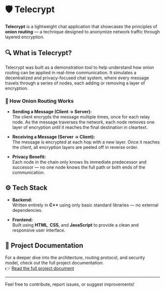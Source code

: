 # 🛡️ Telecrypt

**Telecrypt** is a lightweight chat application that showcases the principles of **onion routing** — a technique designed to anonymize network traffic through layered encryption.

## 🔍 What is Telecrypt?

Telecrypt was built as a demonstration tool to help understand how onion routing can be applied in real-time communication. It simulates a decentralized and privacy-focused chat system, where every message travels through a series of nodes, each adding or removing a layer of encryption.

### 🧅 How Onion Routing Works

- **Sending a Message (Client → Server):**  
  The client encrypts the message multiple times, once for each relay node. As the message traverses the network, each node removes one layer of encryption until it reaches the final destination in cleartext.

- **Receiving a Message (Server → Client):**  
  The message is encrypted at each hop with a new layer. Once it reaches the client, all encryption layers are peeled off in reverse order.

- **Privacy Benefit:**  
  Each node in the chain only knows its immediate predecessor and successor — no one node knows the full path or both ends of the communication.

## ⚙️ Tech Stack

- **Backend:**  
  Written entirely in **C++** using only basic standard libraries — no external dependencies.

- **Frontend:**  
  Built using **HTML**, **CSS**, and **JavaScript** to provide a clean and responsive user interface.

## 📄 Project Documentation

For a deeper dive into the architecture, routing protocol, and security model, check out the full project documentation:  
👉 [Read the full project document](https://docs.google.com/document/d/1EUIcCL7-NNXl5HXxe9FnYLt6977T8iHg2JSE1C2VJ0s/edit?usp=sharing)

---

Feel free to contribute, report issues, or suggest improvements!
